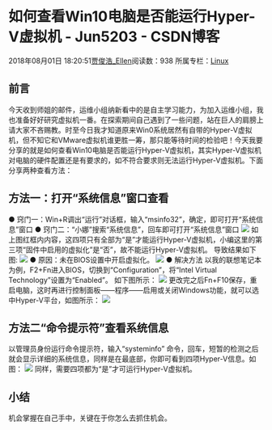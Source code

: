 # 如何查看Win10电脑是否能运行Hyper-V虚拟机 - Jun5203 - CSDN博客
2018年08月01日 18:20:51[贾俊浩_Ellen](https://me.csdn.net/Ellen5203)阅读数：938
所属专栏：[Linux](https://blog.csdn.net/column/details/25476.html)
## 前言
今天收到师姐的邮件，运维小组纳新看中的是自主学习能力，为加入运维小组，我也准备好好研究虚拟机一番。在探索期间自己遇到了一些问题，站在巨人的肩膀上请大家不吝赐教。时至今日我才知道原来Win0系统居然有自带的Hyper-V虚拟机，但不知它和VMware虚拟机谁更胜一筹，那只能等待时间的检验吧！今天我要分享的就是如何查看Win10电脑是否能运行Hyper-V虚拟机，其实Hyper-V虚拟机对电脑的硬件配置还是有要求的，如不符合要求则无法运行Hyper-V虚拟机。下面分享两种查看方法：
## 方法一：打开“系统信息”窗口查看
● 窍门一：Win+R调出“运行”对话框，输入“msinfo32”，确定，即可打开“系统信息”窗口 
● 窍门二：“小娜”搜索“系统信息”，回车即可打开“系统信息”窗口 
![](https://img-blog.csdn.net/20180725174853631)
如上图红框内内容，这四项只有全部为“是”才能运行Hyper-V虚拟机，小编这里的第三项“固件中启用的虚拟化”是“否”，故不能运行Hyper-V虚拟机。 
导致结果如下图: 
![](https://img-blog.csdn.net/20180725175336487)
● 原因：未在BIOS设置中开启虚拟化。 
![](https://img-blog.csdn.net/20180725175244106)
● 解决方法 
以我的联想笔记本为例，F2+Fn进入BIOS，切换到“Configuration”，将“Intel Virtual Technology”设置为“Enabled”。 
如下图所示： 
![](https://img-blog.csdn.net/20180725183129574)
更改完之后Fn+F10保存，重启电脑，这时再进行控制面板——程序——启用或关闭Windows功能，就可以选中Hyper-V平台，如图所示： 
![](https://img-blog.csdn.net/20180725183719114)
## 方法二“命令提示符”查看系统信息
以管理员身份运行命令提示符，输入“systeminfo” 命令，回车，短暂的检测之后就会显示详细的系统信息，同样是在最底部，你即可看到四项Hyper-V信息。如图： 
![](https://img-blog.csdn.net/20180725194554658)
同样，需要四项都为“是”才可运行Hyper-V虚拟机。
## 小结
机会掌握在自己手中，关键在于你怎么去抓住机会。
